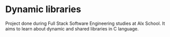 # Dynamic libraries
Project done during Full Stack Software Engineering studies at Alx School. It aims to learn about dynamic and shared libraries in C language.